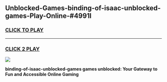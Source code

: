 
## Unblocked-Games-binding-of-isaac-unblocked-games-Play-Online-#4991l
<h3>
<a href="https://premium.freeplayer.one?title=binding-of-isaac-unblocked-games&ref=27F">CLICK TO PLAY</a></h3>
<hr>

<h3>
<a href="https://premium.freeplayer.one?title=binding-of-isaac-unblocked-games&ref=27F">CLICK 2 PLAY</a>
  
</h3>

<a href="https://premium.freeplayer.one?title=binding-of-isaac-unblocked-games&ref=27F"><img src="https://clearcache.store/games.png"></a>


**binding-of-isaac-unblocked-games games unblocked: Your Gateway to Fun and Accessible Online Gaming**
